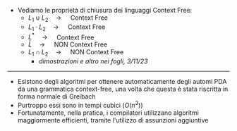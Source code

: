 + Vediamo le proprietà di chiusura dei linguaggi Context Free:
	+ $L_1 \cup L_2 \quad \to \quad$ Context Free
	+ $L_1 \cdot L_2 \quad \to \quad$ Context Free
	+ $L^* \quad \to \quad$ Context Free
	+ $\bar{L} \quad \to \quad$ NON Context Free
	+ $L_1 \cap L_2 \quad \to \quad$ NON Context Free
		+ *dimostrazioni e altro nei fogli, 3/11/23*
---
+ Esistono degli algoritmi per ottenere automaticamente degli automi PDA da una grammatica context-free, una volta che questa è stata riscritta in forma normale di Greibach
+ Purtroppo essi sono in tempi cubici ($O(n^3)$)
+ Fortunatamente, nella pratica, i compilatori utilizzano algoritmi maggiormente efficienti, tramite l'utilizzo di assunzioni aggiuntive